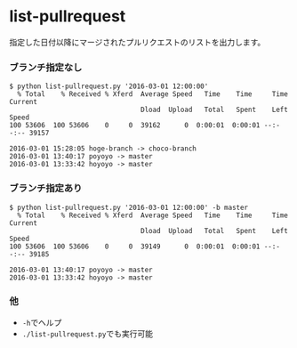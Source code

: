 # list-pullrequest

指定した日付以降にマージされたプルリクエストのリストを出力します。

### ブランチ指定なし
```
$ python list-pullrequest.py '2016-03-01 12:00:00'
  % Total    % Received % Xferd  Average Speed   Time    Time     Time  Current
                                 Dload  Upload   Total   Spent    Left  Speed
100 53606  100 53606    0     0  39162      0  0:00:01  0:00:01 --:--:-- 39157

2016-03-01 15:28:05 hoge-branch -> choco-branch 
2016-03-01 13:40:17 poyoyo -> master 
2016-03-01 13:33:42 hoyoyo -> master
```

### ブランチ指定あり
```
$ python list-pullrequest.py '2016-03-01 12:00:00' -b master
  % Total    % Received % Xferd  Average Speed   Time    Time     Time  Current
                                 Dload  Upload   Total   Spent    Left  Speed
100 53606  100 53606    0     0  39149      0  0:00:01  0:00:01 --:--:-- 39185

2016-03-01 13:40:17 poyoyo -> master 
2016-03-01 13:33:42 hoyoyo -> master
```

### 他
+ `-h`でヘルプ
+ `./list-pullrequest.py`でも実行可能
